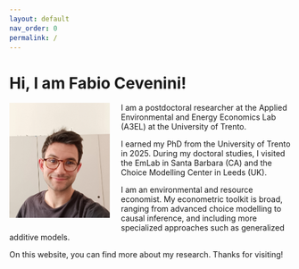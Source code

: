 ```yaml
---
layout: default
nav_order: 0
permalink: /
---
```


# Hi, I am Fabio Cevenini!

<img src="cevenini_1.jpeg" 
     alt="Picture - Fabio Cevenini" 
     width="180" 
     style="float:left; margin-right:20px; margin-bottom:20px;">

I am a postdoctoral researcher at the Applied Environmental and Energy Economics Lab (A3EL) at the University of Trento.

I earned my PhD from the University of Trento in 2025. During my doctoral studies, I visited the EmLab in Santa Barbara (CA) and the Choice Modelling Center in Leeds (UK). 

I am an environmental and resource economist. My econometric toolkit is broad, ranging from advanced choice modelling to causal inference, and including more specialized approaches such as generalized additive models.

On this website, you can find more about my research. Thanks for visiting!
